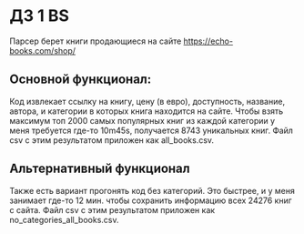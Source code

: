 # ДЗ 1 BS

Парсер берет книги продающиеся на сайте https://echo-books.com/shop/

## Основной функционал: 

Код извлекает ссылку на книгу, цену (в евро), доступность, название, автора, и категории в которых книга находится на сайте. Чтобы взять максимум топ 2000 самых популярных книг из каждой категории у меня требуется где-то 10m45s, получается 8743 уникальных книг. Файл csv с этим результатом приложен как all_books.csv.

## Альтернативный функционал

Также есть вариант прогонять код без категорий. Это быстрее, и у меня занимает где-то 12 мин. чтобы сохранить информацию всех 24276 книг с сайта. Файл csv с этим результатом приложен как no_categories_all_books.csv.